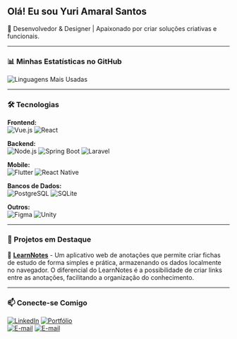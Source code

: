 ## Olá! Eu sou Yuri Amaral Santos

🚀 Desenvolvedor & Designer | Apaixonado por criar soluções criativas e funcionais.

---

### 📊 Minhas Estatísticas no GitHub

![Linguagens Mais Usadas](https://github-readme-stats.vercel.app/api/top-langs/?username=Yuri-amaralsantos&layout=compact&theme=dark)

---

### 🛠️ Tecnologias

**Frontend:**  
![Vue.js](https://img.shields.io/badge/Vue.js-4FC08D?style=flat&logo=vue.js&logoColor=white) 
![React](https://img.shields.io/badge/React-61DAFB?style=flat&logo=react&logoColor=white)

**Backend:**  
![Node.js](https://img.shields.io/badge/Node.js-339933?style=flat&logo=node.js&logoColor=white) 
![Spring Boot](https://img.shields.io/badge/Spring%20Boot-6DB33F?style=flat&logo=spring-boot&logoColor=white) 
![Laravel](https://img.shields.io/badge/Laravel-FF2D20?style=flat&logo=laravel&logoColor=white)

**Mobile:**  
![Flutter](https://img.shields.io/badge/Flutter-02569B?style=flat&logo=flutter&logoColor=white) 
![React Native](https://img.shields.io/badge/React%20Native-61DAFB?style=flat&logo=react&logoColor=white)

**Bancos de Dados:**  
![PostgreSQL](https://img.shields.io/badge/PostgreSQL-336791?style=flat&logo=postgresql&logoColor=white) 
![SQLite](https://img.shields.io/badge/SQLite-003B57?style=flat&logo=sqlite&logoColor=white)

**Outros:**  
![Figma](https://img.shields.io/badge/Figma-F24E1E?style=flat&logo=figma&logoColor=white) 
![Unity](https://img.shields.io/badge/Unity-100000?style=flat&logo=unity&logoColor=white)

---

### 🌟 Projetos em Destaque

🔹 **[LearnNotes](https://github.com/Yuri-amaralsantos/wikiStudyApp)** - Um aplicativo web de anotações que permite criar fichas de estudo de forma simples e prática, armazenando os dados localmente no navegador. O diferencial do LearnNotes é a possibilidade de criar links entre as anotações, facilitando a organização do conhecimento.

---

### 📫 Conecte-se Comigo

[![LinkedIn](https://img.shields.io/badge/LinkedIn-0077B5?style=flat&logo=linkedin&logoColor=white)](https://www.linkedin.com/in/yuri-amaral-santos-17264a25b/)
[![Portfólio](https://img.shields.io/badge/Portf%C3%B3lio-000?style=flat&logo=vercel&logoColor=white)](https://yuri-amaral-santos-portfolio.vercel.app)  
[![E-mail](https://img.shields.io/badge/Email-D14836?style=flat&logo=gmail&logoColor=white)](yuri.a.santos12@gmail.com)
[![E-mail](https://img.shields.io/badge/Email-D14836?style=flat&logo=gmail&logoColor=white)](yuriasantos@hotmail.com.br)
